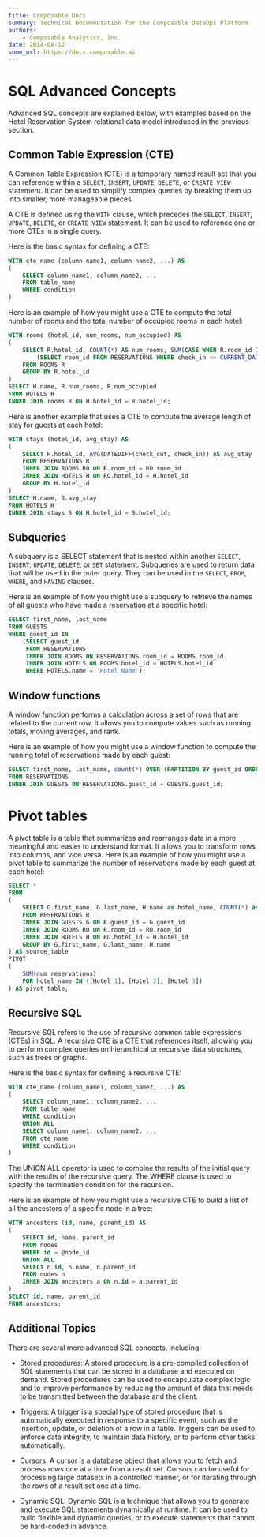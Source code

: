 ```yaml
---
title: Composable Docs
summary: Technical Documentation for the Composable DataOps Platform
authors:
    - Composable Analytics, Inc.
date: 2014-08-12
some_url: https://docs.composable.ai
---
```


# SQL Advanced Concepts

Advanced SQL concepts are explained below, with examples based on the Hotel Reservation System relational data model introduced in the previous section.

## Common Table Expression (CTE)

A Common Table Expression (CTE) is a temporary named result set that you can reference within a `SELECT`, `INSERT`, `UPDATE`, `DELETE`, or `CREATE VIEW` statement. It can be used to simplify complex queries by breaking them up into smaller, more manageable pieces.

A CTE is defined using the `WITH` clause, which precedes the `SELECT`, `INSERT`, `UPDATE`, `DELETE`, or `CREATE VIEW` statement. It can be used to reference one or more CTEs in a single query.

Here is the basic syntax for defining a CTE:

``` sql
WITH cte_name (column_name1, column_name2, ...) AS
(
    SELECT column_name1, column_name2, ...
    FROM table_name
    WHERE condition
)
```

Here is an example of how you might use a CTE to compute the total number of rooms and the total number of occupied rooms in each hotel:

``` sql
WITH rooms (hotel_id, num_rooms, num_occupied) AS
(
    SELECT R.hotel_id, COUNT(*) AS num_rooms, SUM(CASE WHEN R.room_id IN
        (SELECT room_id FROM RESERVATIONS WHERE check_in <= CURRENT_DATE AND check_out > CURRENT_DATE) THEN 1 ELSE 0 END) AS num_occupied
    FROM ROOMS R
    GROUP BY R.hotel_id
)
SELECT H.name, R.num_rooms, R.num_occupied
FROM HOTELS H
INNER JOIN rooms R ON H.hotel_id = R.hotel_id;
```

Here is another example that uses a CTE to compute the average length of stay for guests at each hotel:

``` sql
WITH stays (hotel_id, avg_stay) AS
(
    SELECT H.hotel_id, AVG(DATEDIFF(check_out, check_in)) AS avg_stay
    FROM RESERVATIONS R
    INNER JOIN ROOMS RO ON R.room_id = RO.room_id
    INNER JOIN HOTELS H ON RO.hotel_id = H.hotel_id
    GROUP BY H.hotel_id
)
SELECT H.name, S.avg_stay
FROM HOTELS H
INNER JOIN stays S ON H.hotel_id = S.hotel_id;
```

## Subqueries

A subquery is a SELECT statement that is nested within another `SELECT`, `INSERT`, `UPDATE`, `DELETE`, or `SET` statement. Subqueries are used to return data that will be used in the outer query. They can be used in the `SELECT`, `FROM`, `WHERE`, and `HAVING` clauses.

Here is an example of how you might use a subquery to retrieve the names of all guests who have made a reservation at a specific hotel:

``` sql
SELECT first_name, last_name
FROM GUESTS
WHERE guest_id IN
    (SELECT guest_id
     FROM RESERVATIONS
     INNER JOIN ROOMS ON RESERVATIONS.room_id = ROOMS.room_id
     INNER JOIN HOTELS ON ROOMS.hotel_id = HOTELS.hotel_id
     WHERE HOTELS.name = 'Hotel Name');
```

## Window functions

A window function performs a calculation across a set of rows that are related to the current row. It allows you to compute values such as running totals, moving averages, and rank.

Here is an example of how you might use a window function to compute the running total of reservations made by each guest:

``` sql
SELECT first_name, last_name, count(*) OVER (PARTITION BY guest_id ORDER BY reservation_id) as running_total
FROM RESERVATIONS
INNER JOIN GUESTS ON RESERVATIONS.guest_id = GUESTS.guest_id;
```

# Pivot tables

A pivot table is a table that summarizes and rearranges data in a more meaningful and easier to understand format. It allows you to transform rows into columns, and vice versa.
Here is an example of how you might use a pivot table to summarize the number of reservations made by each guest at each hotel:

``` sql
SELECT *
FROM
(
    SELECT G.first_name, G.last_name, H.name as hotel_name, COUNT(*) as num_reservations
    FROM RESERVATIONS R
    INNER JOIN GUESTS G ON R.guest_id = G.guest_id
    INNER JOIN ROOMS RO ON R.room_id = RO.room_id
    INNER JOIN HOTELS H ON RO.hotel_id = H.hotel_id
    GROUP BY G.first_name, G.last_name, H.name
) AS source_table
PIVOT
(
    SUM(num_reservations)
    FOR hotel_name IN ([Hotel 1], [Hotel 2], [Hotel 3])
) AS pivot_table;
```

## Recursive SQL 

Recursive SQL refers to the use of recursive common table expressions (CTEs) in SQL. A recursive CTE is a CTE that references itself, allowing you to perform complex queries on hierarchical or recursive data structures, such as trees or graphs.

Here is the basic syntax for defining a recursive CTE:

``` sql
WITH cte_name (column_name1, column_name2, ...) AS
(
    SELECT column_name1, column_name2, ...
    FROM table_name
    WHERE condition
    UNION ALL
    SELECT column_name1, column_name2, ...
    FROM cte_name
    WHERE condition
)
```

The UNION ALL operator is used to combine the results of the initial query with the results of the recursive query. The WHERE clause is used to specify the termination condition for the recursion.

Here is an example of how you might use a recursive CTE to build a list of all the ancestors of a specific node in a tree:

``` sql
WITH ancestors (id, name, parent_id) AS
(
    SELECT id, name, parent_id
    FROM nodes
    WHERE id = @node_id
    UNION ALL
    SELECT n.id, n.name, n.parent_id
    FROM nodes n
    INNER JOIN ancestors a ON n.id = a.parent_id
)
SELECT id, name, parent_id
FROM ancestors;
```

## Additional Topics

There are several more advanced SQL concepts, including:

* Stored procedures: A stored procedure is a pre-compiled collection of SQL statements that can be stored in a database and executed on demand. Stored procedures can be used to encapsulate complex logic and to improve performance by reducing the amount of data that needs to be transmitted between the database and the client.

* Triggers: A trigger is a special type of stored procedure that is automatically executed in response to a specific event, such as the insertion, update, or deletion of a row in a table. Triggers can be used to enforce data integrity, to maintain data history, or to perform other tasks automatically.

* Cursors: A cursor is a database object that allows you to fetch and process rows one at a time from a result set. Cursors can be useful for processing large datasets in a controlled manner, or for iterating through the rows of a result set one at a time.

* Dynamic SQL: Dynamic SQL is a technique that allows you to generate and execute SQL statements dynamically at runtime. It can be used to build flexible and dynamic queries, or to execute statements that cannot be hard-coded in advance.